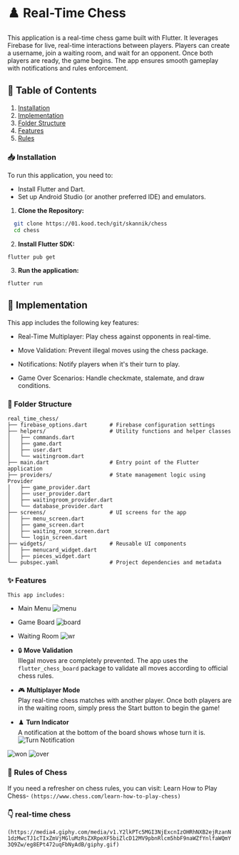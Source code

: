 # :chess_pawn: Real-Time Chess

This application is a real-time chess game built with Flutter. It leverages Firebase for live, real-time interactions between players. Players can create a username, join a waiting room, and wait for an opponent. Once both players are ready, the game begins. The app ensures smooth gameplay with notifications and rules enforcement.

## :bookmark_tabs: Table of Contents

1. [Installation](#inbox_tray-installation)
2. [Implementation](#hammer-implementation)
3. [Folder Structure](#file_folder-folder-structure)
4. [Features](#mag-for-auditors)
5. [Rules](#book-rules-of-chess)


### :inbox_tray: Installation

To run this application, you need to:
* Install Flutter and Dart.
* Set up Android Studio (or another preferred IDE) and emulators.

1. **Clone the Repository:**

 ```bash
   git clone https://01.kood.tech/git/skannik/chess
   cd chess
   ```

2. **Install Flutter SDK:**

 ```flutter pub get ```

3. **Run the application:**

```flutter run```

## :hammer: Implementation

This app includes the following key features:

* Real-Time Multiplayer: Play chess against opponents in real-time.

* Move Validation: Prevent illegal moves using the chess package.

* Notifications: Notify players when it's their turn to play.

* Game Over Scenarios: Handle checkmate, stalemate, and draw conditions.

### :file_folder: Folder Structure
```
real_time_chess/
├── firebase_options.dart       # Firebase configuration settings
├── helpers/                    # Utility functions and helper classes
│   ├── commands.dart
│   ├── game.dart
│   ├── user.dart
│   └── waitingroom.dart
├── main.dart                   # Entry point of the Flutter application
├── providers/                  # State management logic using Provider
│   ├── game_provider.dart
│   ├── user_provider.dart
│   ├── waitingroom_provider.dart
│   └── database_provider.dart
├── screens/                    # UI screens for the app
│   ├── menu_screen.dart
│   ├── game_screen.dart
│   ├── waiting_room_screen.dart
│   └── login_screen.dart
├── widgets/                    # Reusable UI components
│   ├── menucard_widget.dart
│   ├── pieces_widget.dart
└── pubspec.yaml                # Project dependencies and metadata 
```

### ✨ Features

`This app includes:`

 * Main Menu ![menu](/assets/images/menu.png)

 * Game Board ![board](/assets/images/board.png)

 * Waiting Room ![wr](/assets/images/wr.png)



- 🔒 **Move Validation**  
  Illegal moves are completely prevented. The app uses the `flutter_chess_board` package to validate all moves according to official chess rules.

- 🎮 **Multiplayer Mode**  
  Play real-time chess matches with another player. Once both players are in the waiting room, simply press the Start button to begin the game!

- ♟️ **Turn Indicator**  
  A notification at the bottom of the board shows whose turn it is.  
  ![Turn Notification](/assets/images/turn.png)

![won](/assets/images/won.png)  ![over](/assets/images/over.png)


### :book: Rules of Chess

If you need a refresher on chess rules, you can visit:
Learn How to Play Chess- `(https://www.chess.com/learn-how-to-play-chess)`

### :point_down: real-time chess 
`(https://media4.giphy.com/media/v1.Y2lkPTc5MGI3NjExcnIzOHRhNXB2ejRzanN1dzMwcTJ1cTIxZmVjMGluMzRsZXRpeXF5biZlcD12MV9pbnRlcm5hbF9naWZfYnlfaWQmY3Q9Zw/eg8EPt472uqFbNyAdB/giphy.gif) `

